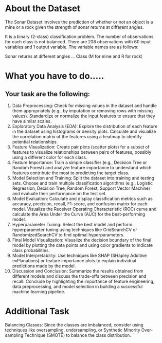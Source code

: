 # About the Dataset
The Sonar Dataset involves the prediction of whether or not an object is a mine or a rock given the strength of sonar returns at different angles.

It is a binary (2-class) classification problem. The number of observations for each class is not balanced. There are 208 observations with 60 input variables and 1 output variable. The variable names are as follows:

Sonar returns at different angles
…
Class (M for mine and R for rock)

# What you have to do.....
## Your task are the following:
1) Data Preprocessing: Check for missing values in the dataset and handle them appropriately (e.g., by imputation or removing rows with missing values). Standardize or normalize the input features to ensure that they have similar scales.
2) Exploratory Data Analysis (EDA): Explore the distribution of each feature in the dataset using histograms or density plots. Calculate and visualize the correlation matrix of the features using a heatmap to identify potential relationships.
3) Feature Visualization: Create pair plots (scatter plots) for a subset of features to visualize relationships between pairs of features, possibly using a different color for each class.
4) Feature Importance: Train a simple classifier (e.g., Decision Tree or Random Forest) and analyze feature importance to understand which features contribute the most to predicting the target class.
5) Model Selection and Training: Split the dataset into training and testing sets. Choose and train multiple classification algorithms (e.g., Logistic Regression, Decision Tree, Random Forest, Support Vector Machine) and evaluate their performance on the test set.
6) Model Evaluation: Calculate and display classification metrics such as accuracy, precision, recall, F1-score, and confusion matrix for each model. Visualize the Receiver Operating Characteristic (ROC) curve and calculate the Area Under the Curve (AUC) for the best-performing model.
7) Hyperparameter Tuning: Select the best model and perform hyperparameter tuning using techniques like GridSearchCV or RandomizedSearchCV to find optimal hyperparameters.
8) Final Model Visualization: Visualize the decision boundary of the final model by plotting the data points and using color gradients to indicate class probabilities.
9) Model Interpretability: Use techniques like SHAP (SHapley Additive exPlanations) or feature importance plots to explain individual predictions made by the model.
10) Discussion and Conclusion: Summarize the results obtained from different models and discuss the trade-offs between precision and recall. Conclude by highlighting the importance of feature engineering, data preprocessing, and model selection in building a successful machine learning pipeline.

# Additional Task
Balancing Classes: Since the classes are imbalanced, consider using techniques like oversampling, undersampling, or Synthetic Minority Over-sampling Technique (SMOTE) to balance the class distribution.
